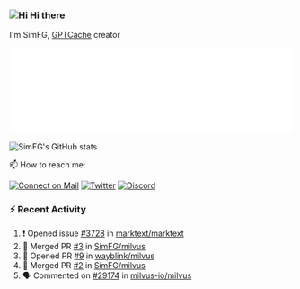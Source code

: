 ### <img src='https://qpluspicture.oss-cn-beijing.aliyuncs.com/6LjjQA/Hi.gif' alt='Hi' width="24"/> Hi there

I'm SimFG, [GPTCache](https://github.com/zilliztech/GPTCache) creator

![Metrics 👋](/metrics.plugin.followup.user.svg)

![SimFG's GitHub stats](https://github-readme-stats.vercel.app/api?username=SimFG&show_icons=true&theme=radical&count_private=true)

📫 How to reach me:

[![Connect on Mail](https://img.shields.io/badge/Ask%20me-anything-1abc9c.svg)](mailto:1142838399@qq.com)
[![Twitter](https://img.shields.io/twitter/follow/FogSim?style=social)](https://twitter.com/FogSim)
[![Discord](https://img.shields.io/discord/1092648432495251507?label=Discord&logo=discord)](https://discord.gg/Q8C6WEjSWV)

### :zap: Recent Activity

<!--START_SECTION:activity-->
1. ❗️ Opened issue [#3728](https://github.com/marktext/marktext/issues/3728) in [marktext/marktext](https://github.com/marktext/marktext)
2. 🎉 Merged PR [#3](https://github.com/SimFG/milvus/pull/3) in [SimFG/milvus](https://github.com/SimFG/milvus)
3. 💪 Opened PR [#9](https://github.com/wayblink/milvus/pull/9) in [wayblink/milvus](https://github.com/wayblink/milvus)
4. 🎉 Merged PR [#2](https://github.com/SimFG/milvus/pull/2) in [SimFG/milvus](https://github.com/SimFG/milvus)
5. 🗣 Commented on [#29174](https://github.com/milvus-io/milvus/issues/29174) in [milvus-io/milvus](https://github.com/milvus-io/milvus)
<!--END_SECTION:activity-->

